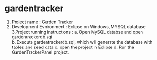# gardentracker

1. Project name : Garden Tracker
2. Development Evnironment : Eclipse on Windows, MYSQL database
3.Project running instructions :
a. Open MySQL databse and open gardentrackerdb.sql	
b. Execute gardentrackerdb.sql, which will generate the database with tables and seed data
c. open the project in Eclipse
d. Run the GardenTrackerPanel project.
